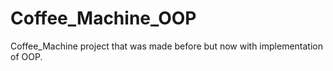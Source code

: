 # Coffee_Machine_OOP

Coffee_Machine project that was made before but now with implementation of OOP.
